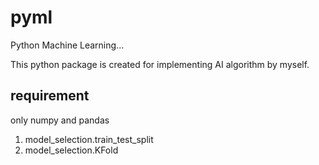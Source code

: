 # pyml

Python Machine Learning...

This python package is created for implementing AI algorithm by myself.

## requirement

only numpy and pandas


1. model_selection.train_test_split
1. model_selection.KFold